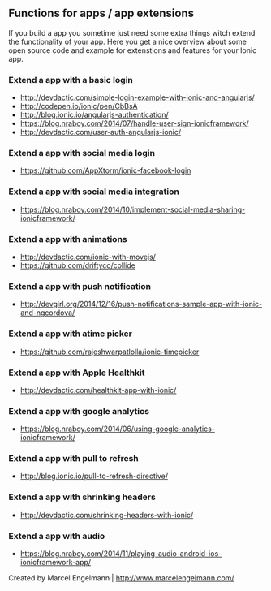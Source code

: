 ## Functions for apps / app extensions

If you build a app you sometime just need some extra things witch extend the functionality of your app. Here you get a nice overview about some open source code and example for extenstions and features for your Ionic app.

### Extend a app with a basic login
* http://devdactic.com/simple-login-example-with-ionic-and-angularjs/
* http://codepen.io/ionic/pen/CbBsA
* http://blog.ionic.io/angularjs-authentication/
* https://blog.nraboy.com/2014/07/handle-user-sign-ionicframework/
* http://devdactic.com/user-auth-angularjs-ionic/

### Extend a app with social media login
* https://github.com/AppXtorm/ionic-facebook-login

### Extend a app with social media integration
* https://blog.nraboy.com/2014/10/implement-social-media-sharing-ionicframework/

### Extend a app with animations
* http://devdactic.com/ionic-with-movejs/
* https://github.com/driftyco/collide

### Extend a app with push notification
* http://devgirl.org/2014/12/16/push-notifications-sample-app-with-ionic-and-ngcordova/

### Extend a app with atime picker
* https://github.com/rajeshwarpatlolla/ionic-timepicker

### Extend a app with Apple Healthkit
* http://devdactic.com/healthkit-app-with-ionic/

### Extend a app with google analytics
* https://blog.nraboy.com/2014/06/using-google-analytics-ionicframework/

### Extend a app with pull to refresh
* http://blog.ionic.io/pull-to-refresh-directive/

### Extend a app with shrinking headers
* http://devdactic.com/shrinking-headers-with-ionic/

### Extend a app with audio
* https://blog.nraboy.com/2014/11/playing-audio-android-ios-ionicframework-app/

Created by Marcel Engelmann | http://www.marcelengelmann.com/

